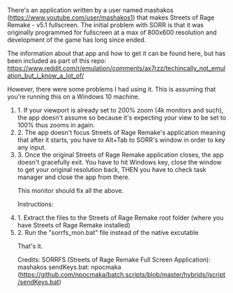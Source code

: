 There's an application written by a user named mashakos (https://www.youtube.com/user/mashakos1) that makes Streets of Rage Remake - v5.1 fullscreen. The initial problem with SORR is that it was originally programmed for fullscreen at a max of 800x600 resolution and development of the game has long since ended. 

The information about that app and how to get it can be found here, but has been included as part of this repo:
https://www.reddit.com/r/emulation/comments/ax7rzz/techincally_not_emulation_but_i_know_a_lot_of/ 

However, there were some problems I had using it. This is assuming that you're running this on a Windows 10 machine.
<ol>
<li>1. If your viewport is already set to 200% zoom (4k monitors and such), the app doesn't assume so because it's expecting your view to be set to 100% thus zooms in again.</li>
<li>2. The app doesn't focus Streets of Rage Remake's application meaning that after it starts, you have to Alt+Tab to SORR's window in order to key any input.</li>
<li>3. Once the original Streets of Rage Remake application closes, the app doesn't gracefully exit. You have to hit Windows key, close the window to get your original resolution back, THEN you have to check task manager and close the app from there.</li>
  
This monitor should fix all the above.

Instructions:
<li>1. Extract the files to the Streets of Rage Remake root folder (where you have Streets of Rage Remake installed)</li>
<li>2. Run the "sorrfs_mon.bat" file instead of the native excutable</li>

That's it.

Credits:
SORRFS (Streets of Rage Remake Full Screen Application): mashakos
sendKeys.bat: npocmaka (https://github.com/npocmaka/batch.scripts/blob/master/hybrids/jscript/sendKeys.bat)
